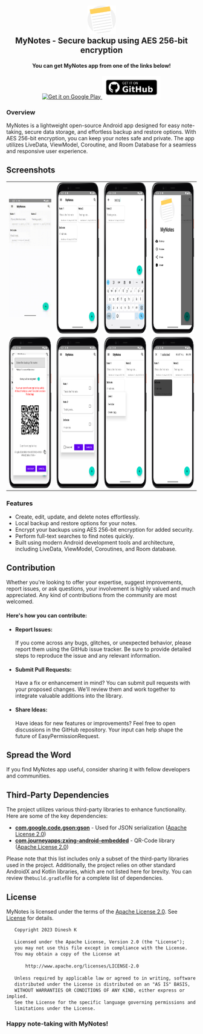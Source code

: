 <h2 align="center">
    <img src="images/app_icon.png" alt="icon" height="75" width="75" />
    <br />
    <b>MyNotes - Secure backup using AES 256-bit encryption</b>
</h2>

<div align="center">
    <h4><b>You can get MyNotes app from one of the links below!</b></h4>
    <a href="https://play.google.com/store/apps/details?id=com.dinesh.mynotes">
        <img src="https://play.google.com/intl/en_us/badges/images/generic/en_badge_web_generic.png" alt="Get it on Google Play" height="60" />
    </a>
    <a href="https://github.com/Dinesh2811/MyNotes/releases/latest">
        <img src="images/get-it-on-github.png" alt="Get it from GitHub" height="60" />
    </a>
</div>

### Overview

MyNotes is a lightweight open-source Android app designed for easy note-taking, secure data storage, and effortless backup and restore options. With AES 256-bit encryption, you can keep your notes safe and private. The app utilizes LiveData, ViewModel, Coroutine, and Room Database for a seamless
and responsive user experience.

## Screenshots

<table>
  <tr>
    <td><a href="images/demo_app.gif" target="_blank"><img src="images/demo_app.gif" width="147.25" height="312.25" alt="Click to play video"/></a></td>
    <td><img src="images/Screenshot%203.png" alt="Screenshot 3" width="200" height="400"/></td>
    <td><img src="images/Screenshot%204.png" alt="Screenshot 4" width="200" height="400"/></td>
    <td><img src="images/Screenshot%205.png" alt="Screenshot 5" width="200" height="400"/></td>
  </tr>
  <tr>
    <td><img src="images/Screenshot%207.png" alt="Screenshot 7" width="200" height="400"/></td>
    <td><img src="images/Screenshot%2011.png" alt="Screenshot 11" width="200" height="400"/></td>
    <td><img src="images/Screenshot%2013.png" alt="Screenshot 13" width="200" height="400"/></td>
    <td><img src="images/Screenshot%2014.png" alt="Screenshot 14" width="200" height="400"/></td>
  </tr>
</table>

### Features

- Create, edit, update, and delete notes effortlessly.
- Local backup and restore options for your notes.
- Encrypt your backups using AES 256-bit encryption for added security.
- Perform full-text searches to find notes quickly.
- Built using modern Android development tools and architecture, including LiveData, ViewModel, Coroutines, and Room database.

## Contribution

Whether you're looking to offer your expertise, suggest improvements, report issues, or ask questions, your involvement is highly valued and much appreciated. Any kind of contributions from the community are most welcomed.

#### Here's how you can contribute:

- #### Report Issues:
  If you come across any bugs, glitches, or unexpected behavior, please report them using the GitHub issue tracker. Be sure to provide detailed steps to reproduce the issue and any relevant information.

- #### Submit Pull Requests:
  Have a fix or enhancement in mind? You can submit pull requests with your proposed changes. We'll review them and work together to integrate valuable additions into the library.

- #### Share Ideas:
  Have ideas for new features or improvements? Feel free to open discussions in the GitHub repository. Your input can help shape the future of EasyPermissionRequest.

## Spread the Word

If you find MyNotes app useful, consider sharing it with fellow developers and communities.

## Third-Party Dependencies

The project utilizes various third-party libraries to enhance functionality. Here are some of the key dependencies:

- **[com.google.code.gson:gson](https://github.com/google/gson)** - Used for JSON serialization ([Apache License 2.0][7])
- **[com.journeyapps:zxing-android-embedded](https://github.com/journeyapps/zxing-android-embedded)** - QR-Code library ([Apache License 2.0][7])

Please note that this list includes only a subset of the third-party libraries used in the project. Additionally, the project relies on other standard AndroidX and Kotlin libraries, which are not listed here for brevity. You can review the`build.gradle`file for a complete list of dependencies.

## License

MyNotes is licensed under the terms of the [Apache License 2.0][7]. See [License](LICENSE) for details.

```
   Copyright 2023 Dinesh K

   Licensed under the Apache License, Version 2.0 (the "License");
   you may not use this file except in compliance with the License.
   You may obtain a copy of the License at

       http://www.apache.org/licenses/LICENSE-2.0

   Unless required by applicable law or agreed to in writing, software
   distributed under the License is distributed on an "AS IS" BASIS,
   WITHOUT WARRANTIES OR CONDITIONS OF ANY KIND, either express or implied.
   See the License for the specific language governing permissions and
   limitations under the License.
```

[7]: https://www.apache.org/licenses/LICENSE-2.0

### Happy note-taking with MyNotes!